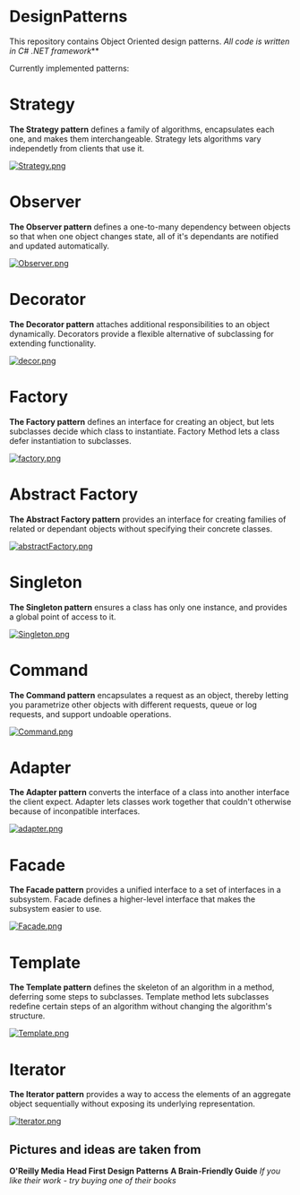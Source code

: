 # DesignPatterns
This repository contains Object Oriented design patterns.
_All code is written in C# .NET framework_**

Currently implemented patterns:

# Strategy
**The Strategy pattern** defines a family of algorithms, encapsulates each one, and makes them interchangeable. Strategy lets algorithms vary independetly from clients that use it.

[![Strategy.png](https://s29.postimg.org/ckrjxc8pj/Strategy.png)](https://postimg.org/image/7m41it4wj/)


# Observer
**The Observer pattern** defines a one-to-many dependency between objects so that when one object changes state, all of it's dependants are notified and updated automatically.

[![Observer.png](https://s29.postimg.org/r8middos7/Observer.png)](https://postimg.org/image/u2pnqtqyb/)


# Decorator
**The Decorator pattern** attaches additional responsibilities to an object dynamically. Decorators provide a flexible alternative of subclassing for extending functionality.

[![decor.png](https://s28.postimg.org/a5w082v25/decor.png)](https://postimg.org/image/3s6x4tq61/)


# Factory
**The Factory pattern** defines an interface for creating an object, but lets subclasses decide which class to instantiate. Factory Method lets a class defer instantiation to subclasses.

[![factory.png](https://s23.postimg.org/e2vrd4sfv/factory.png)](https://postimg.org/image/uqn9fmn7b/)


# Abstract Factory
**The Abstract Factory pattern** provides an interface for creating families of related or dependant objects without specifying their concrete classes.

[![abstractFactory.png](https://s29.postimg.org/ubom8arvr/abstract_Factory.png)](https://postimg.org/image/clmxn9ear/)


# Singleton
**The Singleton pattern** ensures a class has only one instance, and provides a global point of access to it.

[![Singleton.png](https://s27.postimg.org/3zla576zn/Singleton.png)](https://postimg.org/image/4ccobdp9b/)


# Command
**The Command pattern** encapsulates a request as an object, thereby letting you parametrize other objects with different requests, queue or log requests, and support undoable operations.

[![Command.png](https://s24.postimg.org/jr5zzrxut/Command.png)](https://postimg.org/image/cny4k5sf5/)


# Adapter
**The Adapter pattern** converts the interface of a class into another interface the client expect. Adapter lets classes work together that couldn't otherwise because of inconpatible interfaces.

[![adapter.png](https://s30.postimg.org/m0d2vt9ld/adapter.png)](https://postimg.org/image/hr8ctn6bx/)


# Facade
**The Facade pattern** provides a unified interface to a set of interfaces in a subsystem. Facade defines a higher-level interface that makes the subsystem easier to use.

[![Facade.png](https://s28.postimg.org/w3ra1obql/Facade.png)](https://postimg.org/image/4t5ytr8tl/)


# Template
**The Template pattern** defines the skeleton of an algorithm in a method, deferring some steps to subclasses. Template method lets subclasses redefine certain steps of an algorithm without changing the algorithm's structure.

[![Template.png](https://s29.postimg.org/42up4j27r/Template.png)](https://postimg.org/image/4fm3apkhf/)

# Iterator
**The Iterator pattern** provides a way to access the elements of an aggregate object sequentially without exposing its underlying representation.

[![Iterator.png](https://s27.postimg.org/pwyjhu283/Iterator.png)](https://postimg.org/image/sr1ova4e7/)


## Pictures and ideas are taken from 
**O'Reilly Media**
**Head First Design Patterns**
**A Brain-Friendly Guide**
_If you like their work - try buying one of their books_
